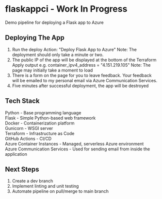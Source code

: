 # flaskappci - Work In Progress
Demo pipeline for deploying a Flask app to Azure

## Deploying The App
1. Run the deploy Action: "Deploy Flask App to Azure"
   Note: The deployment should only take a minute or two.
2. The public IP of the app will be displayed at the bottom of the Terraform Apply output e.g. container_ipv4_address = "4.151.219.105"
   Note: The page may initially take a moment to load
3. There is a form on the page for you to leave feedback. Your feedback will be emailed to my personal email via Azure Communication Services.
4. Five minutes after successful deployment, the app will be destroyed

## Tech Stack
Python - Base programming language  
Flask - Simple Python-based web framework  
Docker - Containerization platform  
Gunicorn - WSGI server  
Terraform - Infrastructure as Code  
GitHub Actions - CI/CD  
Azure Container Instances - Managed, serverless Azure environment  
Azure Communication Services - Used for sending email from inside the application  

## Next Steps
1. Create a dev branch
2. Implement linting and unit testing
3. Automate pipeline on pull/merge to main branch
